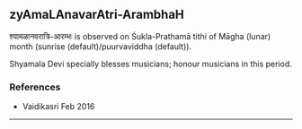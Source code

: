 ## zyAmaLAnavarAtri-ArambhaH

श्यामळानवरात्रि-आरम्भः is observed on Śukla-Prathamā tithi of Māgha (lunar) month (sunrise (default)/puurvaviddha (default)).

Shyamala Devi specially blesses musicians; honour musicians in this period.
### References
* Vaidikasri Feb 2016

---
